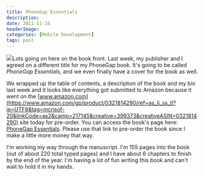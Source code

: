 ```yaml
---
title: PhoneGap Essentials
description: 
date: 2011-11-16
headerImage: 
categories: [Mobile Development]
tags: post
---
```


![](/images/cover%20sketch%2020111111%20160.png)Lots going on here on the book front. Last week, my publisher and I agreed on a different title for my PhoneGap book. It's going to be called _PhoneGap Essentials_, and we even finally have a cover for the book as well.

We wrapped up the table of contents, a description of the book and my bio last week and it looks like everything got submitted to Amazon because it went on the [www.amazon.com](https://www.amazon.com/gp/product/0321814290/ref=as_li_ss_tl?ie=UTF8&tag=mcnsof-20&linkCode=as2&camp=217145&creative=399373&creativeASIN=0321814290) site today for pre-order. You can access the book's page here: [PhoneGap Essentials](https://www.amazon.com/gp/product/0321814290/ref=as_li_ss_tl?ie=UTF8&tag=mcnsof-20&linkCode=as2&camp=217145&creative=399373&creativeASIN=0321814290). Please use that link to pre-order the book since I make a little more money that way.

I'm working my way through the manuscript. I'm 155 pages into the book (out of about 220 total typed pages) and I have about 6 chapters to finish by the end of the year. I'm having a lot of fun writing this book and can't wait to hold it in my hands.